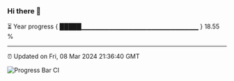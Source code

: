 ### Hi there 👋

⏳ Year progress { █████▁▁▁▁▁▁▁▁▁▁▁▁▁▁▁▁▁▁▁▁▁▁▁▁▁ } 18.55 %

---

⏰ Updated on Fri, 08 Mar 2024 21:36:40 GMT

![Progress Bar CI](https://github.com/IshwaranRudhara/GIT-ACTION/workflows/Progress%20Bar%20CI/badge.svg)

